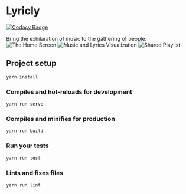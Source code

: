 # Lyricly

[![Codacy Badge](https://api.codacy.com/project/badge/Grade/b330587442154a3c91d43f81e8e5b603)](https://app.codacy.com/app/Neo-Zhixing/GatherPlay?utm_source=github.com&utm_medium=referral&utm_content=Neo-Zhixing/GatherPlay&utm_campaign=Badge_Grade_Settings)

Bring the exhilaration of music to the gathering of people.
![The Home Screen](https://challengepost-s3-challengepost.netdna-ssl.com/photos/production/software_photos/000/694/650/datas/gallery.jpg)
![Music and Lyrics Visualization](https://challengepost-s3-challengepost.netdna-ssl.com/photos/production/software_photos/000/694/652/datas/gallery.jpg)
![Shared Playlist](https://challengepost-s3-challengepost.netdna-ssl.com/photos/production/software_photos/000/694/649/datas/gallery.jpg)


## Project setup
```
yarn install
```

### Compiles and hot-reloads for development
```
yarn run serve
```

### Compiles and minifies for production
```
yarn run build
```

### Run your tests
```
yarn run test
```

### Lints and fixes files
```
yarn run lint
```

